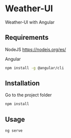 # Weather-UI

Weather-UI with Angular

## Requirements

NodeJS
https://nodejs.org/es/

Angular
```bash
npm install -g @angular/cli
```

## Installation

Go to the project folder

```bash
npm install
```

## Usage

```bash
ng serve
```
